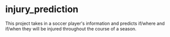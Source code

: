 # injury_prediction

This project takes in a soccer player's information and predicts if/where and if/when they will be injured throughout the course of a season.
